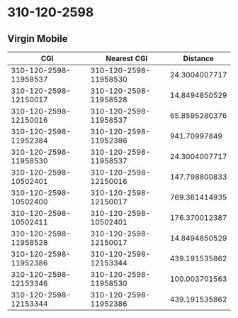 # 310-120-2598
## Virgin Mobile


| CGI | Nearest CGI | Distance |
|-----|-------------|----------|
| 310-120-2598-11958537 | 310-120-2598-11958530 | 24.3004007717 |
| 310-120-2598-12150017 | 310-120-2598-11958528 | 14.8494850529 |
| 310-120-2598-12150016 | 310-120-2598-11958537 | 65.8595280376 |
| 310-120-2598-11952384 | 310-120-2598-11952386 | 941.70997849 |
| 310-120-2598-11958530 | 310-120-2598-11958537 | 24.3004007717 |
| 310-120-2598-10502401 | 310-120-2598-12150016 | 147.798800833 |
| 310-120-2598-10502400 | 310-120-2598-12150017 | 769.361414935 |
| 310-120-2598-10502411 | 310-120-2598-10502401 | 176.370012387 |
| 310-120-2598-11958528 | 310-120-2598-12150017 | 14.8494850529 |
| 310-120-2598-11952386 | 310-120-2598-12153344 | 439.191535862 |
| 310-120-2598-12153346 | 310-120-2598-11958530 | 100.003701563 |
| 310-120-2598-12153344 | 310-120-2598-11952386 | 439.191535862 |
